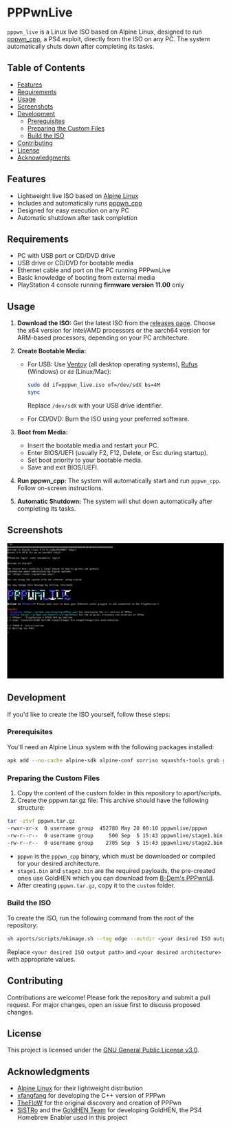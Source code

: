 # PPPwnLive

`pppwn_live` is a Linux live ISO based on Alpine Linux, designed to run [pppwn_cpp](https://github.com/xfangfang/PPPwn_cpp), a PS4 exploit, directly from the ISO on any PC. The system automatically shuts down after completing its tasks.

## Table of Contents
- [Features](#features)
- [Requirements](#requirements)
- [Usage](#usage)
- [Screenshots](#screenshots)
- [Development](#development)
  - [Prerequisites](#prerequisites)
  - [Preparing the Custom Files](#preparing-the-custom-files)
  - [Build the ISO](#build-the-iso)
- [Contributing](#contributing)
- [License](#license)
- [Acknowledgments](#acknowledgments)

## Features

- Lightweight live ISO based on [Alpine Linux](https://alpinelinux.org/)
- Includes and automatically runs [pppwn_cpp](https://github.com/xfangfang/PPPwn_cpp)
- Designed for easy execution on any PC
- Automatic shutdown after task completion

## Requirements

- PC with USB port or CD/DVD drive
- USB drive or CD/DVD for bootable media
- Ethernet cable and port on the PC running PPPwnLive 
- Basic knowledge of booting from external media
- PlayStation 4 console running **firmware version 11.00** only

## Usage

1. **Download the ISO:**
   Get the latest ISO from the [releases page](https://github.com/SoftwareRat/pppwn_live/releases). Choose the x64 version for Intel/AMD processors or the aarch64 version for ARM-based processors, depending on your PC architecture.

2. **Create Bootable Media:**
   - For USB: Use [Ventoy](https://www.ventoy.net/en/doc_start.html) (all desktop operating systems), [Rufus](https://rufus.ie/) (Windows) or `dd` (Linux/Mac):
     ```bash
     sudo dd if=pppwn_live.iso of=/dev/sdX bs=4M
     sync
     ```

     Replace `/dev/sdX` with your USB drive identifier.

   - For CD/DVD: Burn the ISO using your preferred software.

3. **Boot from Media:**
   - Insert the bootable media and restart your PC.
   - Enter BIOS/UEFI (usually F2, F12, Delete, or Esc during startup).
   - Set boot priority to your bootable media.
   - Save and exit BIOS/UEFI.

4. **Run pppwn_cpp:**
   The system will automatically start and run `pppwn_cpp`. Follow on-screen instructions.

5. **Automatic Shutdown:**
   The system will shut down automatically after completing its tasks.

## Screenshots
![Screenshot of PPPwnLive ISO booted, showing a terminal interface with system information and instructions](images/screenshot.png)

## Development

If you'd like to create the ISO yourself, follow these steps:

### Prerequisites

You'll need an Alpine Linux system with the following packages installed:

```bash
apk add --no-cache alpine-sdk alpine-conf xorriso squashfs-tools grub grub-efi doas alpine-base busybox openrc bash agetty
```

### Preparing the Custom Files

1. Copy the content of the custom folder in this repository to aport/scripts.
2. Create the pppwn.tar.gz file: This archive should have the following structure:

```bash
tar -ztvf pppwn.tar.gz
-rwxr-xr-x  0 username group  452780 May 20 00:10 pppwnlive/pppwn
-rw-r--r--  0 username group     500 Sep  5 15:43 pppwnlive/stage1.bin
-rw-r--r--  0 username group    2705 Sep  5 15:43 pppwnlive/stage2.bin
```
- `pppwn` is the `pppwn_cpp` binary, which must be downloaded or compiled for your desired architecture.
- `stage1.bin` and `stage2.bin` are the required payloads, the pre-created ones use GoldHEN which you can download from [B-Dem's PPPwnUI](https://github.com/B-Dem/PPPwnUI/tree/main/PPPwn/goldhen/1100).
- After creating `pppwn.tar.gz`, copy it to the `custom` folder.

### Build the ISO

To create the ISO, run the following command from the root of the repository:

```bash
sh aports/scripts/mkimage.sh --tag edge --outdir <your desired ISO output path> --arch <your desired architecture> --repository https://dl-cdn.alpinelinux.org/alpine/edge/main --profile pppwn
```

Replace `<your desired ISO output path>` and `<your desired architecture>` with appropriate values.

## Contributing

Contributions are welcome! Please fork the repository and submit a pull request. For major changes, open an issue first to discuss proposed changes.

## License

This project is licensed under the [GNU General Public License v3.0](LICENSE).

## Acknowledgments

- [Alpine Linux](https://alpinelinux.org/) for their lightweight distribution
- [xfangfang](https://github.com/xfangfang/PPPwn_cpp) for developing the C++ version of PPPwn
- [TheFloW](https://github.com/TheOfficialFloW/PPPwn) for the original discovery and creation of PPPwn
- [SiSTRo](https://github.com/SiSTR0) and the [GoldHEN Team](https://github.com/GoldHEN/GoldHEN) for developing GoldHEN, the PS4 Homebrew Enabler used in this project